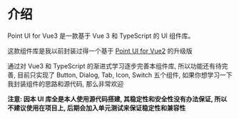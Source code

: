 # 介绍

Point UI for Vue3 是一款基于 Vue 3 和 TypeScript 的 UI 组件库。

这款组件库是我以前封装过得一个基于 [Point UI for Vue2](https://chaunceym.gitee.io/pointui/) 的升级版

通过对 Vue3 和 TypeScript 的渐进式学习逐步完善本组件库, 所以功能还有待完善, 目前只实现了 Button, Dialog, Tab, Icon, Switch 五个组件, 如果你想学习一下我封装组件的思路和源代码, 那么非常欢迎

**注意: 因本 UI 库全是本人使用源代码搭建, 其稳定性和安全性没有办法保证, 所以不建议使用在项目上, 后期会加入单元测试来保证稳定性和兼容性**

